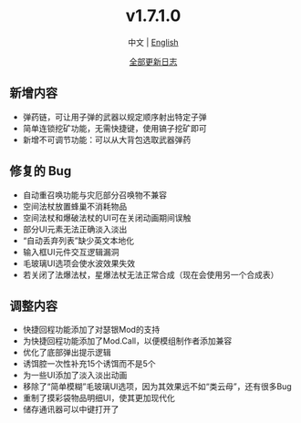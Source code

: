 ﻿<h1 align="center">v1.7.1.0</h1>

<div align="center">

中文 | [English](../en/v1.7.1.0.md)

[全部更新日志](../../ChangeLog.md)

</div>

## 新增内容

- 弹药链，可让用子弹的武器以规定顺序射出特定子弹
- 简单连锁挖矿功能，无需快捷键，使用镐子挖矿即可
- 新增不可调节功能：可以从大背包选取武器弹药

## 修复的 Bug

- 自动重召唤功能与灾厄部分召唤物不兼容
- 空间法杖放置蜂巢不消耗物品
- 空间法杖和爆破法杖的UI可在关闭动画期间误触
- 部分UI元素无法正确淡入淡出
- “自动丢弃列表”缺少英文本地化
- 输入框UI元件交互逻辑漏洞
- 毛玻璃UI选项会使水波效果失效
- 若关闭了法爆法杖，星爆法杖无法正常合成（现在会使用另一个合成表）

## 调整内容

- 快捷回程功能添加了对瑟银Mod的支持
- 为快捷回程功能添加了Mod.Call，以便模组制作者添加兼容
- 优化了底部弹出提示逻辑
- 诱饵腔一次性补充15个诱饵而不是5个
- 为一些UI添加了淡入淡出动画
- 移除了“简单模糊”毛玻璃UI选项，因为其效果远不如“类云母”，还有很多Bug
- 重制了摸彩袋物品明细UI，使其更加现代化
- 储存通讯器可以中键打开了
